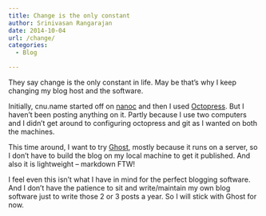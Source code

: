 ```yaml
---
title: Change is the only constant
author: Srinivasan Rangarajan
date: 2014-10-04
url: /change/
categories:
  - Blog

---
```

They say change is the only constant in life. May be that&#8217;s why I keep changing my blog host and the software.

Initially, cnu.name started off on [nanoc][1] and then I used [Octopress][2]. But I haven&#8217;t been posting anything on it. Partly because I use two computers and I didn&#8217;t get around to configuring octopress and git as I wanted on both the machines.

This time around, I want to try [Ghost][3], mostly because it runs on a server, so I don&#8217;t have to build the blog on my local machine to get it published. And also it is lightweight &#8211; markdown FTW!

I feel even this isn&#8217;t what I have in mind for the perfect blogging software. And I don&#8217;t have the patience to sit and write/maintain my own blog software just to write those 2 or 3 posts a year. So I will stick with Ghost for now.

 [1]: http://nanoc.ws
 [2]: http://octopress.org
 [3]: https://ghost.org